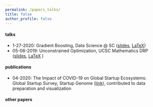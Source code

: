 ```yaml
---
permalink: /papers_talks/
title: false
author_profile: false
---
```


#### talks

- 1-27-2020: Gradient Boosting, Data Science @ SC ([slides](https://github.com/datascienceslugs/workshops/blob/master/w2020/boostedtrees/boosting.pdf),  [LaTeX](https://github.com/datascienceslugs/workshops/blob/master/w2020/boostedtrees/boosting.tex))
- 05-06-2019: Unconstrained Optimization, UCSC Mathematics DRP ([slides](https://github.com/Jswig/DRP/blob/master/presentation/spring_2019_optimization.pdf), [LaTeX](https://github.com/Jswig/DRP/blob/master/presentation/spring_2019_optimization.tex) )

#### publications

- 04-2020: The Impact of COVID-19 on Global Startup Ecosystems: Global Startup Survey, Startup Genome ([link](https://startupgenome.com/all-reports)),
contributed to data preparation and visualization

#### other papers